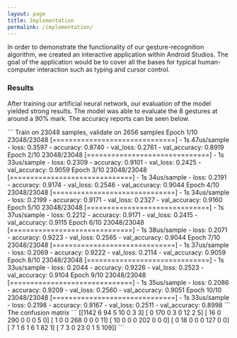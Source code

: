 ```yaml
---
layout: page
title: Implementation
permalink: /implementation/
---
```


<html>
  <body>
    <p>In order to demonstrate the functionality of our gesture-recognition algorithm, we created an interactive application within Android Studios. The goal of the application would be to cover all the bases for typical human-computer interaction such as typing and cursor control.</p>
    <h3>Results</h3>
    <p>After training our artificial neural network, our evaluation of the model yielded strong results. The model was able to evaluate the 8 gestures at around a 90% mark. The accuracy reports can be seen below.</p>
  </body></html>
  ```
  Train on 23048 samples, validate on 2656 samples
  Epoch 1/10
  23048/23048 [==============================] - 1s 47us/sample - loss: 0.3597 - accuracy: 0.8740 - val_loss: 0.2761 - val_accuracy: 0.8919
  Epoch 2/10
  23048/23048 [==============================] - 1s 33us/sample - loss: 0.2309 - accuracy: 0.9101 - val_loss: 0.2425 - val_accuracy: 0.9059
  Epoch 3/10
  23048/23048 [==============================] - 1s 34us/sample - loss: 0.2191 - accuracy: 0.9174 - val_loss: 0.2546 - val_accuracy: 0.9044
  Epoch 4/10
  23048/23048 [==============================] - 1s 34us/sample - loss: 0.2199 - accuracy: 0.9171 - val_loss: 0.2327 - val_accuracy: 0.9160
  Epoch 5/10
  23048/23048 [==============================] - 1s 37us/sample - loss: 0.2212 - accuracy: 0.9171 - val_loss: 0.2415 - val_accuracy: 0.9115
  Epoch 6/10
  23048/23048 [==============================] - 1s 38us/sample - loss: 0.2071 - accuracy: 0.9223 - val_loss: 0.2565 - val_accuracy: 0.9044
  Epoch 7/10
  23048/23048 [==============================] - 1s 37us/sample - loss: 0.2069 - accuracy: 0.9222 - val_loss: 0.2114 - val_accuracy: 0.9059
  Epoch 8/10
  23048/23048 [==============================] - 1s 33us/sample - loss: 0.2044 - accuracy: 0.9226 - val_loss: 0.2523 - val_accuracy: 0.9104
  Epoch 9/10
  23048/23048 [==============================] - 1s 35us/sample - loss: 0.2086 - accuracy: 0.9209 - val_loss: 0.2560 - val_accuracy: 0.9051
  Epoch 10/10
  23048/23048 [==============================] - 1s 33us/sample - loss: 0.2198 - accuracy: 0.9167 - val_loss: 0.2511 - val_accuracy: 0.8998
  ```
 The confusion matrix
  ```
  [[1142    6   94    5   10    0    3    3]
  [   0  170    0    3    0   12    2    5]
  [  16    0  290    0    0    0    5    0]
  [   1    0    0  268    0    0    0   11]
  [  10    0    0    0  202    0    0    0]
  [   0   18    0    0    0  127    0    0]
  [   7    1    6    1    6    1   82    1]
  [   7    3    0   23    0    1    5  109]]
  ```
